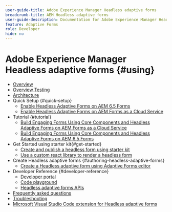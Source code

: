 ```yaml
---
user-guide-title: Adobe Experience Manager Headless adaptive forms
breadcrumb-title: AEM Headless adaptive forms
user-guide-description: Documentation for Adobe Experience Manager Headless adaptive forms
feature: Adaptive Forms
role: Developer
hide: no
---
```


# Adobe Experience Manager Headless adaptive forms {#using}

+ [Overview](overview.md)
+ [Overview Testing](overview-testing.md)
+ [Architecture](architecture.md)
+ Quick Setup {#quick-setup}
    + [Enable Headless Adaptive Forms on AEM 6.5 Forms](enable-headless-adaptive-forms-and-core-components.md)
    + [Enable Headless Adaptive Forms on AEM Forms as a Cloud Service](enable-headless-adaptive-forms-and-core-components-on-forms-cloud-service.md)
+  Tutorial {#tutorial}
    + [Build Engaging Forms Using Core Components and Headless Adaptive Forms on AEM Forms as a Cloud Service](build-engaging-forms-using-core-components-and-headless-adaptive-forms-aem-forms-cloud-service.md)
    + [Build Engaging Forms Using Core Components and Headless Adaptive Forms on AEM 6.5 Forms](build-engaging-forms-using-core-components-and-headless-adaptive-forms-on-aem-65-forms.md)
+ Get Started using starter kit{#get-started}
    + [Create and publish a headless form using starter kit](create-and-publish-a-headless-form.md)
    + [Use a custom react library to render a headless form](use-google-material-ui-react-components-to-render-a-headless-form.md)
+ Create Headless adaptive forms {#authoring-headless-adaptive-forms}
    + [Create a Headless adaptive form using Adaptive Forms editor](create-a-headless-adaptive-form.md)
+ Developer Reference {#developer-reference}
    + [Developer portal](https://experienceleague.adobe.com/landing/aem-headless-forms/developer.html?lang=en)
    + [Code playground](https://experienceleague.adobe.com/landing/aem-headless-forms/developer/code.html?lang=en)
    + [Headless adaptive forms APIs](https://opensource.adobe.com/aem-forms-af-runtime/api/)
+ [Frequently asked questions](faq.md)
+ [Troubleshooting](troubleshooting.md)
+ [Microsoft Visual Studio Code extension for Headless adaptive forms](visual-studio-code-extension-for-headless-adaptive-forms.md)



<!--

Articles must be added to this TOC file in order to render.

Use this list format to specify links to articles and section headings that expand and collapse in the left rail of the user guide.

An article link CANNOT be used as a section heading.
-->
